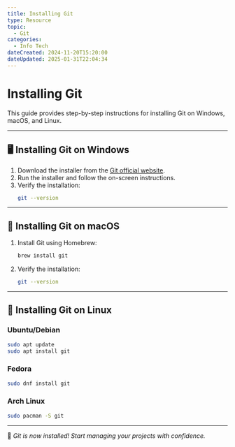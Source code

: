 ```yaml
---
title: Installing Git
type: Resource
topic:
  - Git
categories:
  - Info Tech
dateCreated: 2024-11-20T15:20:00
dateUpdated: 2025-01-31T22:04:34
---
```


# **Installing Git**

This guide provides step-by-step instructions for installing Git on Windows, macOS, and Linux.

---

## **🖥️ Installing Git on Windows**
1. Download the installer from the [Git official website](https://git-scm.com/).
2. Run the installer and follow the on-screen instructions.
3. Verify the installation:
   ```bash
   git --version
   ```

---

## **🍏 Installing Git on macOS**
1. Install Git using Homebrew:
   ```bash
   brew install git
   ```
2. Verify the installation:
   ```bash
   git --version
   ```

---

## **🐧 Installing Git on Linux**

### **Ubuntu/Debian**
```bash
sudo apt update
sudo apt install git
```

### **Fedora**
```bash
sudo dnf install git
```

### **Arch Linux**
```bash
sudo pacman -S git
```

---

🎉 *Git is now installed! Start managing your projects with confidence.*
